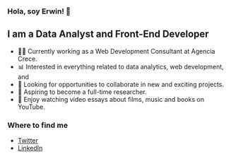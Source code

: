 ### Hola, soy Erwin! 👋

## I am a Data Analyst and Front-End Developer

- 👨‍💻 Currently working as a Web Development Consultant at Agencia Crece.
- 📊 Interested in everything related to data analytics, web development, and
- 🤝 Looking for opportunities to collaborate in new and exciting projects.
- 📃 Aspiring to become a full-time researcher.
- 🎥 Enjoy watching video essays about films, music and books on YouTube.

### Where to find me

- [Twitter](https://twitter.com/ErwinRMendez)
- [LinkedIn](https://www.linkedin.com/in/erwinmendez/)
